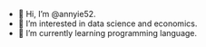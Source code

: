 - 👋 Hi, I’m @annyie52.
- 👀 I’m interested in data science and economics.
- 🌱 I’m currently learning programming language.